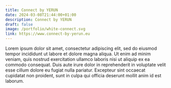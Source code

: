 ```yaml
---
title: Connect by YERUN
date: 2024-03-08T21:44:00+01:00
description: Connect by YERUN
draft: false
image: /portfolio/white-connect.svg
link: https://www.connect-by-yerun.eu
---
```


Lorem ipsum dolor sit amet, consectetur adipiscing elit, sed do eiusmod tempor incididunt ut labore et dolore magna aliqua. Ut enim ad minim veniam, quis nostrud exercitation ullamco laboris nisi ut aliquip ex ea commodo consequat. Duis aute irure dolor in reprehenderit in voluptate velit esse cillum dolore eu fugiat nulla pariatur. Excepteur sint occaecat cupidatat non proident, sunt in culpa qui officia deserunt mollit anim id est laborum.
